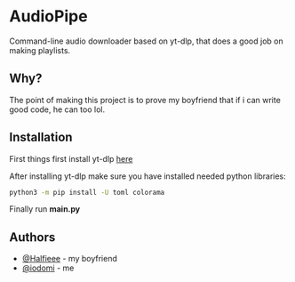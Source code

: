 
# AudioPipe
Command-line audio downloader based on yt-dlp, that does a good job on making playlists.



## Why?

The point of making this project is to prove my boyfriend that if i can write good code, he can too lol.
## Installation
First things first install yt-dlp [here](https://github.com/yt-dlp/yt-dlp/wiki/Installation)

After installing yt-dlp make sure you have installed needed python libraries:
```bash
python3 -m pip install -U toml colorama
```

Finally run **main.py**
## Authors

- [@Halfieee](https://github.com/Halfieee/) - my boyfriend
- [@iodomi](https://github.com/iodomi/) - me
